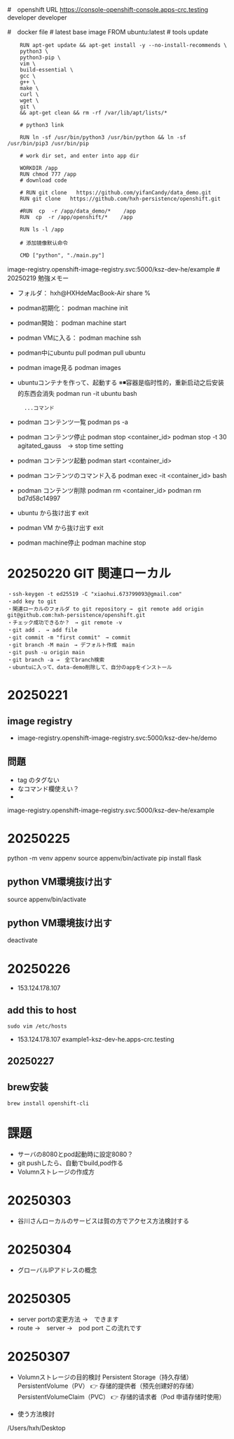 #　openshift URL
    https://console-openshift-console.apps-crc.testing
    developer
    developer

#　docker file
        # latest base image
        FROM ubuntu:latest
        # tools update

        RUN apt-get update && apt-get install -y --no-install-recommends \
        python3 \
        python3-pip \
        vim \
        build-essential \
        gcc \
        g++ \
        make \
        curl \
        wget \
        git \
        && apt-get clean && rm -rf /var/lib/apt/lists/*

        # python3 link

        RUN ln -sf /usr/bin/python3 /usr/bin/python && ln -sf /usr/bin/pip3 /usr/bin/pip

        # work dir set, and enter into app dir

        WORKDIR /app
        RUN chmod 777 /app
        # download code

        # RUN git clone   https://github.com/yifanCandy/data_demo.git
        RUN git clone   https://github.com/hxh-persistence/openshift.git

        #RUN  cp  -r /app/data_demo/*    /app
        RUN  cp  -r /app/openshift/*    /app

        RUN ls -l /app

        # 添加镜像默认命令

        CMD ["python", "./main.py"]
image-registry.openshift-image-registry.svc:5000/ksz-dev-he/example
#　20250219 勉強メモー

* フォルダ：
    hxh@HXHdeMacBook-Air share % 

* podman初期化：
        podman machine init

* podman開始：
        podman machine start

* podman VMに入る：
        podman machine ssh

* podman中にubuntu pull
        podman pull ubuntu

* podman image見る
        podman images

* ubuntuコンテナを作って、起動する ※◾容器是临时性的，重新启动之后安装的东西会消失
        podman run -it ubuntu bash

        ...コマンド

* podman コンテンツ一覧
        podman ps -a

* podman コンテンツ停止
        podman stop <container_id>
        podman stop -t 30 agitated_gauss　→ stop time setting

* podman コンテンツ起動
        podman start <container_id>

* podman コンテンツのコマンド入る
    podman exec -it <container_id> bash　

* podman コンテンツ削除
        podman rm <container_id>
        podman rm bd7d58c14997

* ubuntu から抜け出す
        exit

* podman VM から抜け出す
        exit

* podman machine停止
        podman machine stop

# 20250220 GIT 関連ローカル
    ・ssh-keygen -t ed25519 -C "xiaohui.673799093@gmail.com"
    ・add key to git
    ・関連ローカルのフォルダ to git repository →　git remote add origin git@github.com:hxh-persistence/openshift.git
    ・チェック成功できるか？　→ git remote -v
    ・git add .　→ add file
    ・git commit -m "first commit"　→ commit
    ・git branch -M main　→ デフォルト作成　main
    ・git push -u origin main
    ・git branch -a →　全てbranch検索
    ・ubuntuに入って、data-demo削除して、自分のappをインストール

# 20250221
## image registry
   - image-registry.openshift-image-registry.svc:5000/ksz-dev-he/demo

## 問題
   - tag のタグない
   - なコマンド欄使えい？
   - 

image-registry.openshift-image-registry.svc:5000/ksz-dev-he/example

# 20250225
python -m venv appenv
source appenv/bin/activate
pip install flask

## python VM環境抜け出す
source appenv/bin/activate
## python VM環境抜け出す
deactivate

# 20250226
- 153.124.178.107

## add this to host
`sudo vim /etc/hosts`
- 153.124.178.107 example1-ksz-dev-he.apps-crc.testing

## 20250227

## brew安装
`brew install openshift-cli`
# 課題
 - サーバの8080とpod起動時に設定8080？
 - git pushしたら、自動でbuild,pod作る
 - Volumnストレージの作成方

 # 20250303
 - 谷川さんローカルのサービスは賀の方でアクセス方法検討する
 
 # 20250304
 - グローバルIPアドレスの概念

 # 20250305
 - server portの変更方法 →　できます
 - route →　server →　pod port この流れです

  # 20250307
 - Volumnストレージの目的検討
   Persistent Storage（持久存储）
   PersistentVolume（PV） 👉 存储的提供者（预先创建好的存储）
   PersistentVolumeClaim（PVC） 👉 存储的请求者（Pod 申请存储时使用）

- 使う方法検討

/Users/hxh/Desktop
